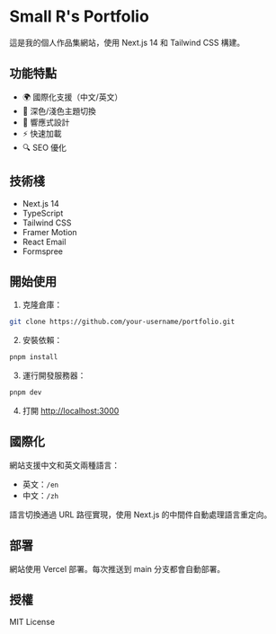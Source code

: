 # Small R's Portfolio

這是我的個人作品集網站，使用 Next.js 14 和 Tailwind CSS 構建。

## 功能特點

- 🌍 國際化支援（中文/英文）
- 🎨 深色/淺色主題切換
- 📱 響應式設計
- ⚡ 快速加載
- 🔍 SEO 優化

## 技術棧

- Next.js 14
- TypeScript
- Tailwind CSS
- Framer Motion
- React Email
- Formspree

## 開始使用

1. 克隆倉庫：

```bash
git clone https://github.com/your-username/portfolio.git
```

2. 安裝依賴：

```bash
pnpm install
```

3. 運行開發服務器：

```bash
pnpm dev
```

4. 打開 [http://localhost:3000](http://localhost:3000)

## 國際化

網站支援中文和英文兩種語言：

- 英文：`/en`
- 中文：`/zh`

語言切換通過 URL 路徑實現，使用 Next.js 的中間件自動處理語言重定向。

## 部署

網站使用 Vercel 部署。每次推送到 main 分支都會自動部署。

## 授權

MIT License

